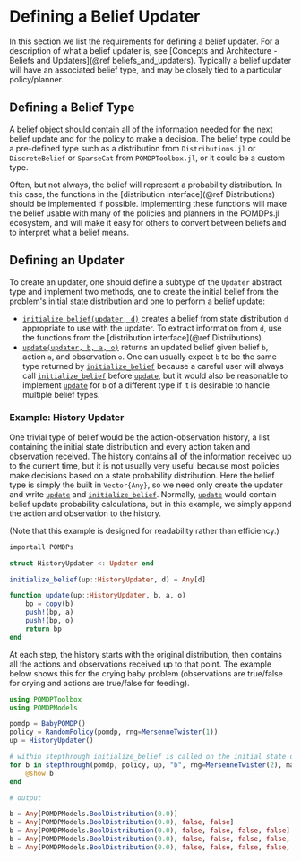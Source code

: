 # Defining a Belief Updater

In this section we list the requirements for defining a belief updater.
For a description of what a belief updater is, see [Concepts and Architecture - Beliefs and Updaters](@ref beliefs_and_updaters).
Typically a belief updater will have an associated belief type, and may be closely tied to a particular policy/planner.

## Defining a Belief Type

A belief object should contain all of the information needed for the next belief update and for the policy to make a decision.
The belief type could be a pre-defined type such as a distribution from `Distributions.jl` or `DiscreteBelief` or `SparseCat` from `POMDPToolbox.jl`, or it could be a custom type.

Often, but not always, the belief will represent a probability distribution.
In this case, the functions in the [distribution interface](@ref Distributions) should be implemented if possible.
Implementing these functions will make the belief usable with many of the policies and planners in the POMDPs.jl ecosystem, and will make it easy for others to convert between beliefs and to interpret what a belief means.

## Defining an Updater

To create an updater, one should define a subtype of the `Updater` abstract type and implement two methods, one to create the initial belief from the problem's initial state distribution and one to perform a belief update:

- [`initialize_belief(updater, d)`](@ref) creates a belief from state distribution `d` appropriate to use with the updater. To extract information from `d`, use the functions from the [distribution interface](@ref Distributions).
- [`update(updater, b, a, o)`](@ref) returns an updated belief given belief `b`, action `a`, and observation `o`. One can usually expect `b` to be the same type returned by [`initialize_belief`](@ref) because a careful user will always call [`initialize_belief`](@ref) before [`update`](@ref), but it would also be reasonable to implement [`update`](@ref) for `b` of a different type if it is desirable to handle multiple belief types.

### Example: History Updater

One trivial type of belief would be the action-observation history, a list containing the initial state distribution and every action taken and observation received.
The history contains all of the information received up to the current time, but it is not usually very useful because most policies make decisions based on a state probability distribution.
Here the belief type is simply the built in `Vector{Any}`, so we need only create the updater and write [`update`](@ref) and [`initialize_belief`](@ref).
Normally, [`update`](@ref) would contain belief update probability calculations, but in this example, we simply append the action and observation to the history.

(Note that this example is designed for readability rather than efficiency.)

```julia
importall POMDPs

struct HistoryUpdater <: Updater end

initialize_belief(up::HistoryUpdater, d) = Any[d]

function update(up::HistoryUpdater, b, a, o)
    bp = copy(b)
    push!(bp, a)
    push!(bp, o)
    return bp
end
```

At each step, the history starts with the original distribution, then contains all the actions and observations received up to that point. The example below shows this for the crying baby problem (observations are true/false for crying and actions are true/false for feeding).

```julia
using POMDPToolbox
using POMDPModels

pomdp = BabyPOMDP()
policy = RandomPolicy(pomdp, rng=MersenneTwister(1))
up = HistoryUpdater()

# within stepthrough initialize_belief is called on the initial state distribution of the pomdp, then update is called at each step.
for b in stepthrough(pomdp, policy, up, "b", rng=MersenneTwister(2), max_steps=5)
    @show b
end

# output

b = Any[POMDPModels.BoolDistribution(0.0)]
b = Any[POMDPModels.BoolDistribution(0.0), false, false]
b = Any[POMDPModels.BoolDistribution(0.0), false, false, false, false]
b = Any[POMDPModels.BoolDistribution(0.0), false, false, false, false, true, false]
b = Any[POMDPModels.BoolDistribution(0.0), false, false, false, false, true, false, true, false]
```
